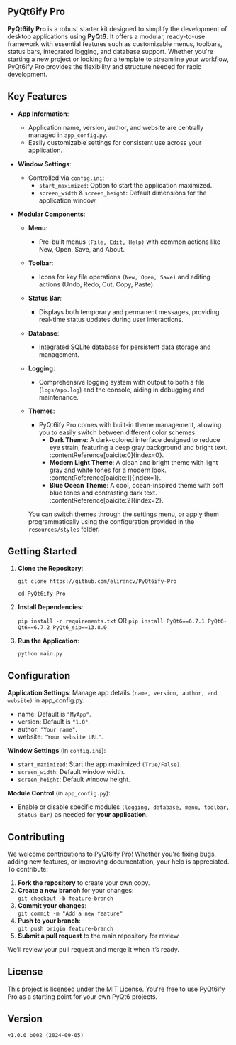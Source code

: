 ## PyQt6ify Pro

**PyQt6ify Pro** is a robust starter kit designed to simplify the development of desktop applications using **PyQt6**. It offers a modular, ready-to-use framework with essential features such as customizable menus, toolbars, status bars, integrated logging, and database support. Whether you're starting a new project or looking for a template to streamline your workflow, PyQt6ify Pro provides the flexibility and structure needed for rapid development.

## Key Features
- **App Information**:
  - Application name, version, author, and website are centrally managed in `app_config.py`.
  - Easily customizable settings for consistent use across your application.

- **Window Settings**:
  - Controlled via `config.ini`:
    - `start_maximized`: Option to start the application maximized.
    - `screen_width` & `screen_height`: Default dimensions for the application window.

- **Modular Components**:
  - **Menu**:
    - Pre-built menus `(File, Edit, Help)` with common actions like New, Open, Save, and About.
  - **Toolbar**:
    - Icons for key file operations `(New, Open, Save)` and editing actions (Undo, Redo, Cut, Copy, Paste).
  - **Status Bar**:
    - Displays both temporary and permanent messages, providing real-time status updates during user interactions.
  - **Database**:
    - Integrated SQLite database for persistent data storage and management.
  - **Logging**:
    - Comprehensive logging system with output to both a file (`logs/app.log`) and the console, aiding in debugging and maintenance.
  - **Themes**:
    - PyQt6ify Pro comes with built-in theme management, allowing you to easily switch between different color schemes:
        - **Dark Theme**: A dark-colored interface designed to reduce eye strain, featuring a deep gray background and bright text. :contentReference[oaicite:0]{index=0}.
        - **Modern Light Theme**: A clean and bright theme with light gray and white tones for a modern look. :contentReference[oaicite:1]{index=1}.
        - **Blue Ocean Theme**: A cool, ocean-inspired theme with soft blue tones and contrasting dark text. :contentReference[oaicite:2]{index=2}.

    You can switch themes through the settings menu, or apply them programmatically using the configuration provided in the `resources/styles` folder.

## Getting Started

1. **Clone the Repository**:

    `git clone https://github.com/elirancv/PyQt6ify-Pro`

    `cd PyQt6ify-Pro`

2. **Install Dependencies**:

    `pip install -r requirements.txt`
     OR
    `pip install PyQt6==6.7.1 PyQt6-Qt6==6.7.2 PyQt6_sip==13.8.0`

3. **Run the Application**:

    `python main.py`

## Configuration
**Application Settings**:
Manage app details `(name, version, author, and website)` in app_config.py:
- name: Default is `"MyApp"`.
- version: Default is `"1.0"`.
- author: `"Your name"`.
- website: `"Your website URL"`.

**Window Settings** (in `config.ini`):
- `start_maximized`: Start the app maximized `(True/False)`.
- `screen_width`: Default window width.
- `screen_height`: Default window height.

**Module Control** (in `app_config.py`):
- Enable or disable specific modules `(logging, database, menu, toolbar, status bar)` as needed for **your application**.

## Contributing
We welcome contributions to PyQt6ify Pro! Whether you're fixing bugs, adding new features, or improving documentation, your help is appreciated. To contribute:

1. **Fork the repository** to create your own copy.
2. **Create a new branch** for your changes:  
   `git checkout -b feature-branch`
3. **Commit your changes**:  
   `git commit -m "Add a new feature"`
4. **Push to your branch**:  
   `git push origin feature-branch`
5. **Submit a pull request** to the main repository for review.

We’ll review your pull request and merge it when it’s ready.

## License
This project is licensed under the MIT License. You're free to use PyQt6ify Pro as a starting point for your own PyQt6 projects.

## Version

`v1.0.0 b002 (2024-09-05)`
